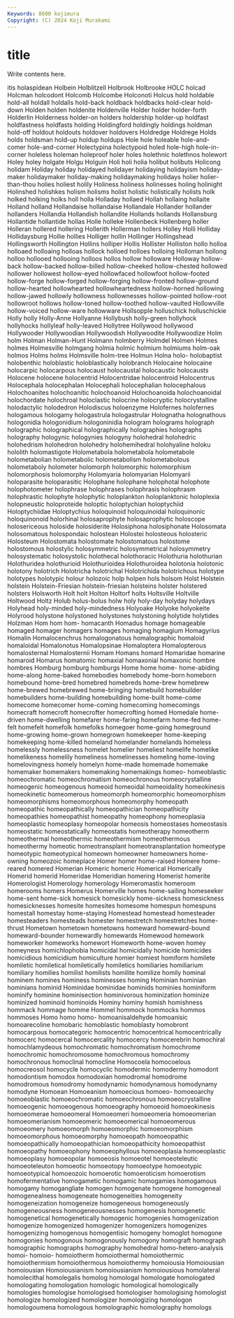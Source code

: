 ```yaml
---
Keywords: 8600 kojimura
Copyright: (C) 2024 Koji Murakami
---
```


# title

Write contents here.



itis holaspidean Holbein Holblitzell Holbrook Holbrooke HOLC holcad Holcman
holcodont Holcomb Holcombe Holconoti Holcus hold holdable hold-all holdall holdalls
hold-back holdback holdbacks hold-clear hold-down Holden holden holdenite Holdenville Holder
holder holder-forth Holderlin Holderness holder-on holders holdership holder-up holdfast holdfastness
holdfasts holding Holdingford holdingly holdings holdman hold-off holdout holdouts holdover
holdovers Holdredge Holdrege Holds holds holdsman hold-up holdup holdups Hole
hole holeable hole-and-comer hole-and-corner Holectypina holectypoid holed hole-high hole-in-corner holeless
holeman holeproof holer holes holethnic holethnos holewort Holey holey holgate
Holgu Holguin Holi holi holia holibut holibuts Holicong holidam Holiday
holiday holidayed holidayer holidaying holidayism holiday-maker holidaymaker holiday-making holidaymaking holidays
holier holier-than-thou holies holiest holily Holiness holiness holinesses holing holinight
Holinshed holishkes holism holisms holist holistic holistically holists holk holked
holking holks holl holla Holladay hollaed Hollah hollaing hollaite Holland
holland Hollandaise hollandaise Hollandale Hollander hollander hollanders Hollandia Hollandish hollandite
Hollands hollands Hollansburg Hollantide hollantide hollas Holle holleke Hollenbeck Hollenberg
holler Holleran hollered hollering Hollerith Hollerman hollers Holley Holli Holliday
Hollidaysburg Hollie hollies Holliger hollin Hollinger Hollingshead Hollingsworth Hollington Hollins
holliper Hollis Hollister Holliston hollo holloa holloaed holloaing holloas hollock
holloed holloes holloing Holloman hollong holloo hollooed hollooing holloos hollos
hollow holloware Holloway hollow-back hollow-backed hollow-billed hollow-cheeked hollow-chested hollowed hollower
hollowest hollow-eyed hollowfaced hollowfoot hollow-footed hollow-forge hollow-forged hollow-forging hollow-fronted hollow-ground
hollow-hearted hollowhearted hollowheartedness hollow-horned hollowing hollow-jawed hollowly hollowness hollownesses hollow-pointed
hollow-root hollowroot hollows hollow-toned hollow-toothed hollow-vaulted Hollowville hollow-voiced hollow-ware hollowware
Hollsopple holluschick holluschickie Holly holly Holly-Anne Hollyanne Hollybush holly-green hollyhock
hollyhocks hollyleaf holly-leaved Hollytree Hollywood hollywood Hollywooder Hollywoodian Hollywoodish Hollywoodite
Hollywoodize Holm holm Holman Holman-Hunt Holmann holmberry Holmdel Holmen Holmes
holmes Holmesville holmgang holmia holmic holmium holmiums holm-oak holmos Holms
holms Holmsville holm-tree Holmun Holna holo- holobaptist holobenthic holoblastic holoblastically
holobranch Holocaine holocaine holocarpic holocarpous holocaust holocaustal holocaustic holocausts Holocene
holocene holocentrid Holocentridae holocentroid Holocentrus Holocephala holocephalan Holocephali holocephalian holocephalous
Holochoanites holochoanitic holochoanoid Holochoanoida holochoanoidal holochordate holochroal holoclastic holocrine holocryptic
holocrystalline holodactylic holodedron Holodiscus holoenzyme Holofernes holofernes hologamous hologamy hologastrula
hologastrular Holognatha holognathous hologonidia hologonidium hologoninidia hologram holograms holograph holographic
holographical holographically holographies holographs holography hologynic hologynies hologyny holohedral holohedric
holohedrism holohedron holohedry holohemihedral holohyaline holoku hololith holomastigote Holometabola holometabola
holometabole holometabolian holometabolic holometabolism holometabolous holometaboly holometer holomorph holomorphic holomorphism
holomorphosis holomorphy Holomyaria holomyarian Holomyarii holoparasite holoparasitic Holophane holophane holophotal
holophote holophotometer holophrase holophrases holophrasis holophrasm holophrastic holophyte holophytic holoplankton
holoplanktonic holoplexia holopneustic holoproteide holoptic holoptychian holoptychiid Holoptychiidae Holoptychius holoquinoid
holoquinoidal holoquinonic holoquinonoid holorhinal holosaprophyte holosaprophytic holoscope holosericeous holoside holosiderite
Holosiphona holosiphonate Holosomata holosomatous holospondaic holostean Holostei holosteous holosteric Holosteum
Holostomata holostomate holostomatous holostome holostomous holostylic holosymmetric holosymmetrical holosymmetry holosystematic
holosystolic holothecal holothoracic Holothuria holothurian Holothuridea holothurioid Holothurioidea Holothuroidea holotonia
holotonic holotony holotrich Holotricha holotrichal Holotrichida holotrichous holotype holotypes holotypic
holour holozoic holp holpen hols holsom Holst Holstein holstein Holstein-Friesian
holstein-friesian holsteins holster holstered holsters Holsworth Holt holt Holton Holtorf
holts Holtsville Holtville Holtwood Holtz Holub holus-bolus holw holy holy-day
holyday holydays Holyhead holy-minded holy-mindedness Holyoake Holyoke holyokeite Holyrood holystone
holystoned holystones holystoning holytide holytides Holzman Hom hom hom- homacanth
Homadus homage homageable homaged homager homagers homages homaging homagium Homagyrius
Homalin Homalocenchrus homalogonatous homalographic homaloid homaloidal Homalonotus Homalopsinae Homaloptera Homalopterous
homalosternal Homalosternii Homam Homans homard Homaridae homarine homaroid Homarus homatomic
homaxial homaxonial homaxonic hombre hombres Homburg homburg homburgs Home home
home- home-abiding home-along home-baked homebodies homebody home-born homeborn homebound home-bred
homebred homebreds home-brew homebrew home-brewed homebrewed home-bringing homebuild homebuilder homebuilders
home-building homebuilding home-built home-come homecome homecomer home-coming homecoming homecomings homecraft
homecroft homecrofter homecrofting homed Homedale home-driven home-dwelling homefarer home-faring homefarm
home-fed home-felt homefelt homefolk homefolks homegoer home-going homeground home-growing home-grown
homegrown homekeeper home-keeping homekeeping home-killed homeland homelander homelands homeless homelessly
homelessness homelet homelier homeliest homelife homelike homelikeness homelily homeliness homelinesses
homeling home-loving homelovingness homely homelyn home-made homemade homemake homemaker homemakers
homemaking homemakings homeo- homeoblastic homeochromatic homeochromatism homeochronous homeocrystalline homeogenic homeogenous
homeoid homeoidal homeoidality homeokinesis homeokinetic homeomerous homeomorph homeomorphic homeomorphism homeomorphisms
homeomorphous homeomorphy homeopath homeopathic homeopathically homeopathician homeopathicity homeopathies homeopathist homeopathy
homeophony homeoplasia homeoplastic homeoplasy homeopolar homeosis homeostases homeostasis homeostatic homeostatically
homeostatis homeotherapy homeotherm homeothermal homeothermic homeothermism homeothermous homeothermy homeotic homeotransplant
homeotransplantation homeotype homeotypic homeotypical homeown homeowner homeowners home-owning homeozoic homeplace
Homer homer home-raised Homere home-reared homered Homerian Homeric homeric Homerical
Homerically Homerid homerid Homeridae Homeridian homering Homerist homerite Homerologist Homerology
homerology Homeromastix homeroom homerooms homers Homerus Homerville homes home-sailing homeseeker
home-sent home-sick homesick homesickly home-sickness homesickness homesicknesses homesite homesites homesome
homespun homespuns homestall homestay home-staying Homestead homestead homesteader homesteaders homesteads
homester homestretch homestretches home-thrust Hometown hometown hometowns homeward homeward-bound homeward-bounder
homewardly homewards Homewood homework homeworker homeworks homewort Homeworth home-woven homey
homeyness homichlophobia homicidal homicidally homicide homicides homicidious homicidium homiculture homier
homiest homiform homilete homiletic homiletical homiletically homiletics homiliaries homiliarium homiliary
homilies homilist homilists homilite homilize homily hominal hominem homines hominess
hominesses homing Hominian hominian hominians hominid Hominidae hominidae hominids hominies
hominiform hominify hominine hominisection hominivorous hominization hominize hominized hominoid hominoids
Hominy hominy homish homishness hommack hommage homme Hommel hommock hommocks
hommos hommoses Homo homo homo- homoanisaldehyde homoanisic homoarecoline homobaric homoblastic
homoblasty homobront homocarpous homocategoric homocentric homocentrical homocentrically homocerc homocercal homocercality
homocercy homocerebrin homochiral homochlamydeous homochromatic homochromatism homochrome homochromic homochromosome homochromous
homochromy homochronous homoclinal homocline Homocoela homocoelous homocreosol homocycle homocyclic homodermic
homodermy homodont homodontism homodox homodoxian homodromal homodrome homodromous homodromy homodynamic
homodynamous homodynamy homodyne Homoean Homoeanism homoecious homoeo- homoeoarchy homoeoblastic homoeochromatic
homoeochronous homoeocrystalline homoeogenic homoeogenous homoeography homoeoid homoeokinesis homoeomerae homoeomeral Homoeomeri
homoeomeria homoeomerian homoeomerianism homoeomeric homoeomerical homoeomerous homoeomery homoeomorph homoeomorphic homoeomorphism
homoeomorphous homoeomorphy homoeopath homoeopathic homoeopathically homoeopathician homoeopathicity homoeopathist homoeopathy homoeophony
homoeophyllous homoeoplasia homoeoplastic homoeoplasy homoeopolar homoeosis homoeotel homoeoteleutic homoeoteleuton homoeotic
homoeotopy homoeotype homoeotypic homoeotypical homoeozoic homoerotic homoeroticism homoerotism homofermentative homogametic
homogamic homogamies homogamous homogamy homogangliate homogen homogenate homogene homogeneal homogenealness
homogeneate homogeneities homogeneity homogeneization homogeneize homogeneous homogeneously homogeneousness homogeneousnesses homogenesis
homogenetic homogenetical homogenetically homogenic homogenies homogenization homogenize homogenized homogenizer homogenizers
homogenizes homogenizing homogenous homogentisic homogeny homoglot homogone homogonies homogonous homogonously
homogony homograft homograph homographic homographs homography homohedral homo-hetero-analysis homoi- homoio-
homoiotherm homoiothermal homoiothermic homoiothermism homoiothermous homoiothermy homoiousia Homoiousian homoiousian Homoiousianism
homoiousianism homoiousious homolateral homolecithal homolegalis homolog homologal homologate homologated homologating
homologation homologic homological homologically homologies homologise homologised homologiser homologising homologist
homologize homologized homologizer homologizing homologon homologoumena homologous homolographic homolography homologs
